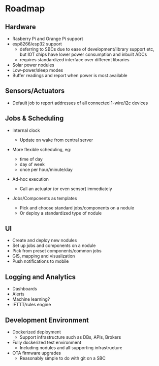 # Roadmap

## Hardware

- Rasberry Pi and Orange Pi support
- esp8266/esp32 support
  - deferring to SBCs due to ease of development/library support etc, but IOT chips have lower power consumption and inbuilt ADCs
  - requires standardized interface over different libraries
- Solar power nodules
- Low-power/sleep modes
- Buffer readings and report when power is most available

## Sensors/Actuators

- Default job to report addresses of all connected 1-wire/i2c devices


## Jobs & Scheduling

- Internal clock
  - Update on wake from central server

- More flexible scheduling, eg:
  - time of day
  - day of week
  - once per hour/minute/day


- Ad-hoc execution
  - Call an actuator (or even sensor) immediately


- Jobs/Components as templates
  - Pick and choose standard jobs/components on a nodule
  - Or deploy a standardized type of nodule

## UI

- Create and deploy new nodules
- Set up jobs and components on a nodule
- Pick from preset components/common jobs
- GIS, mapping and visualization
- Push notifications to mobile

## Logging and Analytics

- Dashboards
- Alerts
- Machine learning?
- IFTTT/rules engine


## Development Environment
- Dockerized deployment
  - Support infrastructure such as DBs, APIs, Brokers
- Fully dockerized test environment
  - Including nodules and all supporting infrastructure
- OTA firmware upgrades
  - Reasonably simple to do with git on a SBC
